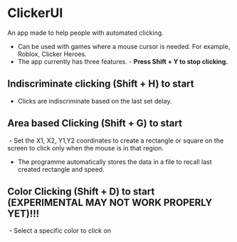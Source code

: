 # ClickerUI
An app made to help people with automated clicking. 
 - Can be used with games where a mouse cursor is needed. For example, Roblox, Clicker Heroes.
 - The app currently has three features. - **Press Shift + Y to stop clicking.**
## Indiscriminate clicking (Shift + H) to start 
- Clicks are indiscriminate based on the last set delay. 
## Area based Clicking (Shift + G) to start
 - Set the X1, X2, Y1,Y2 coordinates to create a rectangle or square on the screen to click only when the mouse is in that region. 
 - The programme automatically stores the data in a file to recall last created rectangle and speed.
## Color Clicking (Shift + D) to start (EXPERIMENTAL MAY NOT WORK PROPERLY YET)!!!
 - Select a specific color to click on
 
 
